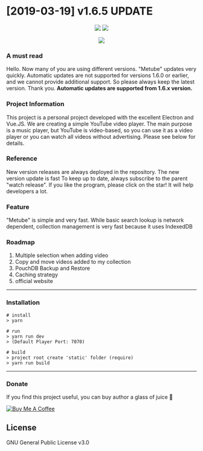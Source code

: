 # [2019-03-19] v1.6.5 UPDATE

<p align="center">
  <img src="https://i.imgur.com/URxMOdv.png" />
  <img src="https://i.imgur.com/vaQ453k.png" />
</p>

<p align="center">
  <img src="https://cdn-images-1.medium.com/max/500/1*4JNvT8VJrbLKzwmfvkFFAQ.png" />
</p>

### A must read
Hello.
Now many of you are using different versions. "Metube" updates very quickly. Automatic updates are not supported for versions 1.6.0 or earlier, and we cannot provide additional support. So please always keep the latest version. Thank you.
<strong>Automatic updates are supported from 1.6.x version.</strong>

### Project Information
This project is a personal project developed with the excellent Electron and Vue.JS.
We are creating a simple  YouTube video player. The main purpose is a music player, but YouTube is video-based, so you can use it as a video player or you can watch all videos without advertising. Please see below for details.

### Reference
New version releases are always deployed in the repository. The new version update is fast
To keep up to date, always subscribe to the parent "watch release".
If you like the program, please click on the star! It will help developers a lot.

### Feature
"Metube" is simple and very fast. While basic search lookup is network dependent, collection management is very fast because it uses IndexedDB

### Roadmap
1. Multiple selection when adding video
2. Copy and move videos added to my collection
3. PouchDB Backup and Restore
4. Caching strategy
5. official website
***

### Installation
```
# install
> yarn

# run
> yarn run dev
> (Default Player Port: 7070)

# build
> project root create 'static' folder (require)
> yarn run build
```

***

### Donate

If you find this project useful, you can buy author a glass of juice 🍹

<a href="https://www.buymeacoffee.com/vpe1XQ0Us" target="_blank"><img src="https://www.buymeacoffee.com/assets/img/custom_images/orange_img.png" alt="Buy Me A Coffee" style="height: auto !important;width: auto !important;" ></a>

## License
GNU General Public License v3.0

